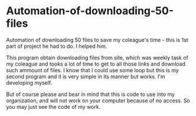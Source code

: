 # Automation-of-downloading-50-files
Automation of downloading 50 files to save my coleague's time - this is 1st part of project he had to do. I helped him.

This program obtain downloading files from site, which was weekly task of my coleague and tooks a lot of time to get to all those links and download such ammount of files. I know that I could use some loop but this is my second program and it is very simple in its manner but works. I'm developing myself.

But of course please and bear in mind that this is code to use into my organization, and will not work on your computer because of no access. So you may just see the code of my work.
